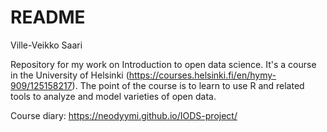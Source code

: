 README
================
Ville-Veikko Saari

Repository for my work on Introduction to open data science. It's a course in the University of Helsinki (<https://courses.helsinki.fi/en/hymy-909/125158217>). The point of the course is to learn to use R and related tools to analyze and model varieties of open data.

Course diary: <https://neodyymi.github.io/IODS-project/>
